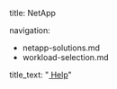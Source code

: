 title: NetApp

navigation:

  - netapp-solutions.md
  - workload-selection.md



title_text: "<a href='/projects/model/documents/overview_doc.md' ><i class='fa fa-question-circle' aria-hidden='true'></i> Help</a>"
